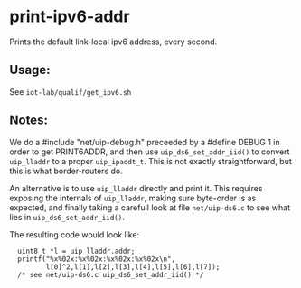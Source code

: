 print-ipv6-addr
===============

Prints the default link-local ipv6 address, every second.

Usage:
------

See ``iot-lab/qualif/get_ipv6.sh``

Notes:
------

We do a #include "net/uip-debug.h" preceeded by a #define DEBUG 1
in order to get PRINT6ADDR, and then use ``uip_ds6_set_addr_iid()``
to convert ``uip_lladdr`` to a proper ``uip_ipaddt_t``.  This is
not exactly straightforward, but this is what border-routers do.

An alternative is to use ``uip_lladdr`` directly and print it.
This requires exposing the internals of ``uip_lladdr``, making sure
byte-order is as expected, and finally taking a carefull look at
file ``net/uip-ds6.c`` to see what lies in ``uip_ds6_set_addr_iid()``.

The resulting code would look like:
```(C code)
  uint8_t *l = uip_lladdr.addr;
  printf("%x%02x:%x%02x:%x%02x:%x%02x\n",
         l[0]^2,l[1],l[2],l[3],l[4],l[5],l[6],l[7]);
  /* see net/uip-ds6.c uip_ds6_set_addr_iid() */
```
